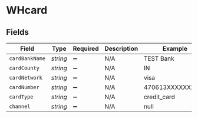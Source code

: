 # WHcard


## Fields

| Field              | Type               | Required           | Description        | Example            |
| ------------------ | ------------------ | ------------------ | ------------------ | ------------------ |
| `cardBankName`     | *string*           | :heavy_minus_sign: | N/A                | TEST Bank          |
| `cardCounty`       | *string*           | :heavy_minus_sign: | N/A                | IN                 |
| `cardNetwork`      | *string*           | :heavy_minus_sign: | N/A                | visa               |
| `cardNumber`       | *string*           | :heavy_minus_sign: | N/A                | 470613XXXXXX2123   |
| `cardType`         | *string*           | :heavy_minus_sign: | N/A                | credit_card        |
| `channel`          | *string*           | :heavy_minus_sign: | N/A                | null               |